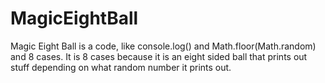 # MagicEightBall
Magic Eight Ball is a code, like console.log() and Math.floor(Math.random) and 8 cases. It is 8 cases because it is an eight sided ball that prints out stuff depending on what random number it prints out. 
